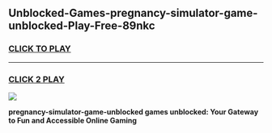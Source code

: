 
## Unblocked-Games-pregnancy-simulator-game-unblocked-Play-Free-89nkc
<h3>
<a href="https://premium76.site?title=pregnancy-simulator-game-unblocked&ref=10A">CLICK TO PLAY</a></h3>
<hr>

<h3>
<a href="https://premium76.site?title=pregnancy-simulator-game-unblocked&ref=10A">CLICK 2 PLAY</a>
  
</h3>

<a href="https://premium76.site?title=pregnancy-simulator-game-unblocked&ref=10A"><img src="https://clearcache.store/games.png"></a>


**pregnancy-simulator-game-unblocked games unblocked: Your Gateway to Fun and Accessible Online Gaming**
